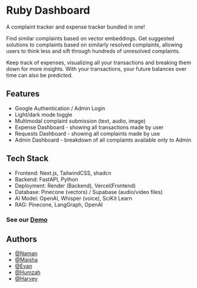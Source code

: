 
# Ruby Dashboard

A complaint tracker and expense tracker bundled in one!

 Find similar complaints based on vector embeddings. Get suggested solutions to complaints based on similarly resolved complaints, allowing users to think less and sift through hundreds of unresolved complaints.

 Keep track of expenses, visualizing all your transactions and breaking them down for more insights. With your transactions, your future balances over time can also be predicted.

 


## Features

- Google Authentication / Admin Login
- Light/dark mode toggle
- Multimodal complaint submission (text, audio, image)
- Expense Dashboard - showing all transactions made by user
- Requests Dashboard - showing all complaints made by use
- Admin Dashboard - breakdown of all complaints available only to Admin


## Tech Stack

 - Frontend: Next.js, TailwindCSS, shadcn
 - Backend: FastAPI, Python
 - Deployment: Render (Backend), Vercel(Frontend)
 - Database: Pinecone (vectors)  /   Supabase (audio/video files)
 - AI Model: OpenAI, Whisper (voice), SciKit Learn
 - RAG: Pinecone, LangGraph, OpenAI






### See our  [Demo](https://ruby-frontend-five.vercel.app/)


## Authors

- [@Naman](https://github.com/namanNagelia)
- [@Maisha](https://github.com/maishaSupritee)
- [@Evan](https://github.com/Colexeco)
- [@Humzah](https://github.com/hdeejay)
- [@Harvey](https://github.com/Verdenroz)


